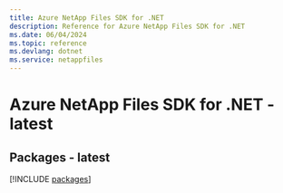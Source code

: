 ```yaml
---
title: Azure NetApp Files SDK for .NET
description: Reference for Azure NetApp Files SDK for .NET
ms.date: 06/04/2024
ms.topic: reference
ms.devlang: dotnet
ms.service: netappfiles
---
```

# Azure NetApp Files SDK for .NET - latest
## Packages - latest
[!INCLUDE [packages](netapp-files-index.md)]